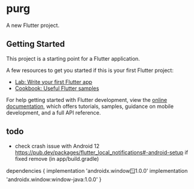 # purg

A new Flutter project.

## Getting Started

This project is a starting point for a Flutter application.

A few resources to get you started if this is your first Flutter project:

- [Lab: Write your first Flutter app](https://docs.flutter.dev/get-started/codelab)
- [Cookbook: Useful Flutter samples](https://docs.flutter.dev/cookbook)

For help getting started with Flutter development, view the
[online documentation](https://docs.flutter.dev/), which offers tutorials,
samples, guidance on mobile development, and a full API reference.


## todo

- check crash issue with Android 12 https://pub.dev/packages/flutter_local_notifications#-android-setup
 if fixed remove (in app/build.gradle)

 dependencies {
  implementation 'androidx.window:window:1.0.0'
  implementation 'androidx.window:window-java:1.0.0'
 }

